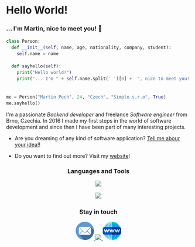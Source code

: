 # Hello World!

### ... I'm Martin, nice to meet you! 👀


```python
class Person:
  def __init__(self, name, age, nationality, company, student):
    self.name = name

  def sayhello(self):
    print("Hello world!")
    print("... I'm " + self.name.split(' ')[0] +  ", nice to meet you! 👀")


me = Person("Martin Pech", 24, "Czech", "Simplo s.r.o", True)
me.sayhello()
```
I'm a passionate _Backend developer_ and freelance _Software engineer_ from Brno, Czechia. In 2016 I made my first steps in the world of software development and since then I have been part of many interesting projects.

- Are you dreaming of any kind of software application? [Tell me abour your idea!](https://mpech.net/projectStarter)! 

- Do you want to find out more? Visit my [website](https://mpech.net/developer)!

<h3 align="center">Languages and Tools</h3>

<p align="center">
  <a href="https//mpech.net">
    <img src="https://skillicons.dev/icons?i=laravel,php,mysql,docker,sentry,bash,regex,vim,unity,blender,html,css,bootstrap,js,electron" />
  </a>
</p>

<p align="center">
  <a href="https//mpech.net">
    <img src="https://skillicons.dev/icons?i=py,cpp,cs,lua,java,powershell,visualstudio,git,github,figma,materialui,latex,mongodb" />
  </a>
</p>

<h3 align="center">Stay in touch</h3>


<p align="center">
  <a href="mailto:dev@mpech.net" target="_blank">
    <img src="https://github.com/martafonekVOLE/images/blob/main/email.png?raw=true" height="50px" />
  </a>
  
  <a href="https://www.linkedin.com/in/pechmar/" target="_blank">
    <img src="https://skillicons.dev/icons?i=linkedin" />
  </a>
    
  <a href="https://mpech.net" target="_blank">
    <img src="https://github.com/martafonekVOLE/images/blob/main/world-wide-web.png?raw=true", height="50px">
  </a>
</p>


<!---
martafonekVOLE/martafonekVOLE is a ✨ special ✨ repository because its `README.md` (this file) appears on your GitHub profile.
You can click the Preview link to take a look at your changes.
--->
